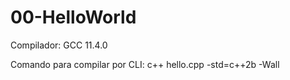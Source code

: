 # 00-HelloWorld

Compilador: GCC 11.4.0

Comando para compilar  por CLI:
c++ hello.cpp -std=c++2b -Wall
